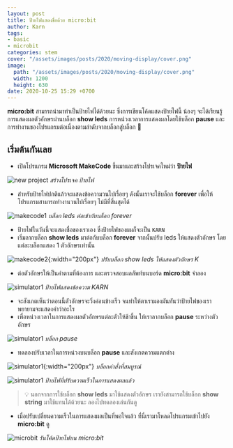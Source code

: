 ```yaml
---
layout: post
title: ป้ายไฟแสดงชื่อด้วย micro:bit
author: Karn
tags:
- basic
- microbit
categories: stem
cover: "/assets/images/posts/2020/moving-display/cover.png"
image:
  path: "/assets/images/posts/2020/moving-display/cover.png"
  width: 1200
  height: 630
date: 2020-10-25 15:29 +0700
---
```

**micro:bit** สามารถนำมาทำเป็นป้ายไฟได้ด้วยนะ ซึ่งการเขียนโค้ดแสดงป้ายไฟนี้
น้องๆ จะได้เรียนรู้การแสดงผลตัวอักษรผ่านบล็อก **show leds** การหน่วงเวลาการแสดงผลโดยใช้บล็อก **pause** และการทำงานของโปรแกรมต่อเนื่องตามลำดับจากบล็อกสู่บล็อก 🌈<!--more-->

## เริ่มต้นกันเลย

- เปิดโปรแกรม **Microsoft MakeCode** ขึ้นมาและสร้างโปรเจคใหม่ว่า **ป้ายไฟ**

![new project](/assets/images/posts/2020/moving-display/new_project.png)
*สร้างโปรเจค ป้ายไฟ*

- สำหรับป้ายไฟปกติแล้วจะแสดงข้อความวนไปเรื่อยๆ ดังนั้นเราจะใช้บล็อก **forever** เพื่อให้โปรแกรมสามารถทำงานวนไปเรื่อยๆ ไม่มีที่สิ้นสุดได้

![makecode1](/assets/images/posts/2020/moving-display/makecode1.png)
*บล็อก leds ต่อเข้ากับบล็อก forever*

- ป้ายไฟในวันนี้จะแสดงชื่อของเราเอง ซึ่งป้ายไฟของผมก็จะเป็น `KARN`
- เริ่มลากบล็อก **show leds** มาต่อกับบล็อก **forever** จากนั้นปรับ leds ให้แสดงตัวอักษร โดยแต่ละบล็อกแสดง 1 ตัวอักษรเท่านั้น

![makecode2](/assets/images/posts/2020/moving-display/makecode2.png){:width="200px"}
*ปรับบล็อก show leds ให้แสดงตัวอักษร K*

- ต่อตัวอักษรให้เป็นคำตามที่ต้องการ และตรวจสอบผลลัพท์บนบอร์ด **micro:bit** จำลอง

![simulator1](/assets/images/posts/2020/moving-display/simulator1.gif)
*ป้ายไฟแสดงข้อความ KARN*

- จะสังเกตเห็นว่าตอนนี้ตัวอักษรจะวิ่งค่อนข้างเร็ว จนทำให้ตาเรามองมันทันว่าป้ายไฟของเราพยายามจะแสดงคำว่าอะไร
- เพื่อหน่วงเวลาในการแสดงผลตัวอักษรแต่ละตัวให้ช้าขึ้น ให้เราลากบล็อก **pause** ระหว่างตัวอักษร 

![simulator1](/assets/images/posts/2020/moving-display/makecode3.png)
*บล็อก pause*

- ทดลองปรับเวลาในการหน่วงบนบล็อก **pause** และสังเกตความแตกต่าง

![simulator1](/assets/images/posts/2020/moving-display/makecode4.png){:width="200px"}
*บล็อกคำสั่งที่สมบูรณ์*

![simulator1](/assets/images/posts/2020/moving-display/simulator2.gif)
*ป้ายไฟที่ปรับความเร็วในการแสดงผลแล้ว*

> 💡 นอกจากการใช้บล็อก **show leds** มาใช้แสดงตัวอักษร เรายังสามารถใช้บล็อก **show string** มาใช้แทนได้ด้วยนะ ลองไปทดลองเล่นกันดู

- เมื่อปรับเปลี่ยนความเร็วในการแสดงผลเป็นที่พอใจแล้ว ที่นี่เรามาโหลดโปรแกรมเข้าไปยัง **micro:bit** ดู

![microbit](/assets/images/posts/2020/moving-display/microbit.gif)
*รันโค้ดป้ายไฟบน micro:bit*
 